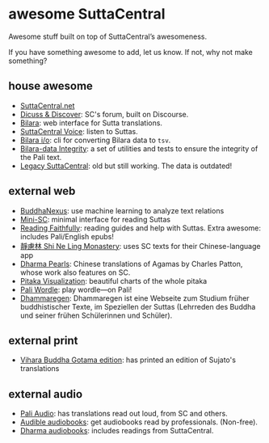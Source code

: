# awesome SuttaCentral
Awesome stuff built on top of SuttaCentral’s awesomeness.

If you have something awesome to add, let us know. If not, why not make something?

## house awesome

- [SuttaCentral.net](https://suttacentral.net/)
- [Dicuss & Discover](https://discourse.suttacentral.net/): SC's forum, built on Discourse.
- [Bilara](https://bilara.suttacentral.net/): web interface for Sutta translations.
- [SuttaCentral Voice](https://voice.suttacentral.net/scv/index.html#/sutta): listen to Suttas.
- [Bilara i/o](https://github.com/suttacentral/bilara-data/tree/published/.scripts/bilara-io): cli for converting Bilara data to `tsv`.
- [Bilara-data Integrity](https://github.com/suttacentral/bilara-data-integrity): a set of utilities and tests to ensure the integrity of the Pali text.
- [Legacy SuttaCentral](https://legacy.suttacentral.net/): old but still working. The data is outdated!

## external web

- [BuddhaNexus](https://buddhanexus.net): use machine learning to analyze text relations
- [Mini-SC](https://mini-sc.netlify.app/): minimal interface for reading Suttas
- [Reading Faithfully](https://readingfaithfully.org/): reading guides and help with Suttas. Extra awesome: includes Pali/English epubs!
- [靜慮林 Shi Ne Ling Monastery](https://www.godhamma.alicloud1688.com/): uses SC texts for their Chinese-language app
- [Dharma Pearls](https://canon.dharmapearls.net/): Chinese translations of Agamas by Charles Patton, whose work also features on SC.
- [Pitaka Visualization](https://observablehq.com/@7722371e7ecac8bd/suttapitaka?collection=@7722371e7ecac8bd/finished): beautiful charts of the whole pitaka
- [Pali Wordle](https://labs.buddhistuniversity.net/wordle-pali/): play wordle—on Pali!
- [Dhammaregen](https://dhammaregen.github.io/dhammaregen/wiki/welcome): Dhammaregen ist eine Webseite zum Studium früher buddhistischer Texte, im Speziellen der Suttas (Lehrreden des Buddha und seiner frühen Schülerinnen und Schüler). 

## external print

- [Vihara Buddha Gotama edition](https://vbgnet.org/): has printed an edition of Sujato's translations

## external audio

- [Pali Audio](https://www.paliaudio.com/): has translations read out loud, from SC and others.
- [Audible audiobooks](https://www.audible.com.au/search?keywords=sujato&ref-override=a_hp_t1_header_search&k=sujato): get audiobooks read by professionals. (Non-free).
- [Dharma audiobooks](https://dharmaaudiobooks.com/): includes readings from SuttaCentral.
